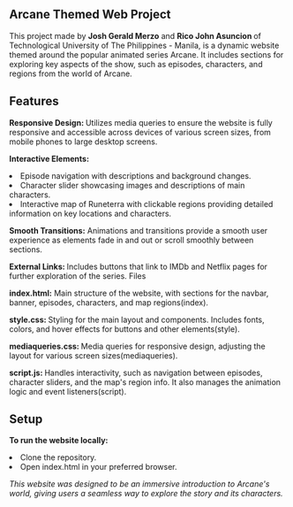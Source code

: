 <h2>Arcane Themed Web Project</h2>
<p>This project made by <strong>Josh Gerald Merzo</strong> and <strong>Rico John Asuncion </strong>
  of Technological University of The Philippines - Manila, is a dynamic 
  website themed around the popular animated series Arcane. 
  It includes sections for exploring key aspects of the show, such as episodes, characters, and regions from the world of Arcane.</p>

<h2>Features</h2>
<p><strong>Responsive Design: </strong>Utilizes media queries to ensure the website is fully responsive and accessible across devices of various screen sizes, from mobile phones to large desktop screens.</p>
<p><strong>Interactive Elements:</strong></p>
<li>Episode navigation with descriptions and background changes.</li>
<li>Character slider showcasing images and descriptions of main characters.</li>
<li>Interactive map of Runeterra with clickable regions providing detailed information on key locations and characters.</li>
<p><strong>Smooth Transitions:</strong> Animations and transitions provide a smooth user experience as elements fade in and out or scroll smoothly between sections.</p> 
<p><strong>External Links: </strong>Includes buttons that link to IMDb and Netflix pages for further exploration of the series.
Files</p> 
<p><strong>index.html:</strong> Main structure of the website, with sections for the navbar, banner, episodes, characters, and map regions​(index).</p> 
<p><strong>style.css: </strong> Styling for the main layout and components. Includes fonts, colors, and hover effects for buttons and other elements​(style).</p> 
<p><strong>mediaqueries.css: </strong> Media queries for responsive design, adjusting the layout for various screen sizes​(mediaqueries).</p> 
<p><strong>script.js: </strong>Handles interactivity, such as navigation between episodes, character sliders, and the map's region info. It also manages the animation logic and event listeners​(script).</p> 

<h2>Setup</h2>
<p><strong>To run the website locally:</strong></p>

<li>Clone the repository.</li>
<li>Open index.html in your preferred browser.</li>


<p><i>This website was designed to be an immersive introduction to Arcane's world, giving users a seamless way to explore the story and its characters.</i></p>
